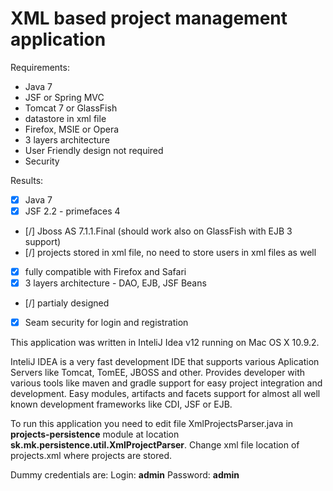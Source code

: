 # XML based project management application

Requirements:
- Java 7
- JSF or Spring MVC
- Tomcat 7 or GlassFish
- datastore in xml file
- Firefox, MSIE or Opera
- 3 layers architecture
- User Friendly design not required
- Security

Results:
- [x] Java 7
- [x] JSF 2.2 - primefaces 4
- [/] Jboss AS 7.1.1.Final (should work also on GlassFish with EJB 3 support)
- [/] projects stored in xml file, no need to store users in xml files as well
- [x] fully compatible with Firefox and Safari
- [x] 3 layers architecture - DAO, EJB, JSF Beans
- [/] partialy designed
- [x] Seam security for login and registration

This application was written in InteliJ Idea v12 running on Mac OS X 10.9.2.

InteliJ IDEA is a very fast development IDE that supports various Aplication Servers like Tomcat, TomEE, JBOSS and other.
Provides developer with various tools like maven and gradle support for easy project integration and development. Easy
modules, artifacts and facets support for almost all well known development frameworks like CDI, JSF or EJB.

To run this application you need to edit file XmlProjectsParser.java in <strong>projects-persistence</strong>
module at location <strong>sk.mk.persistence.util.XmlProjectParser</strong>. Change xml file location of projects.xml
where projects are stored.

Dummy credentials are:
Login: <strong>admin</strong>
Password: <strong>admin</strong>

